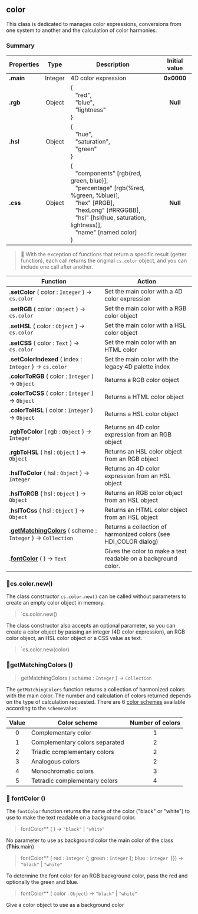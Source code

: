 <!-- cs.color.new({color}) -->
## color

This class is dedicated to manages color expressions, conversions from one system to another and the calculation of color harmonies.

### Summary

|Properties|Type|Description|Initial value|
|---------|:----:|------|:------:|
|**.main**| Integer|4D color expression|**0x0000**|
|**.rgb**|Object|{<br/>   "red",<br/>   "blue",<br/>   "lightness"<br/>}|**Null**|
|**.hsl**|Object|{<br/>   "hue",<br/>   "saturation",<br/>   "green"<br/>}||**Null**|
|**.css**|Object|{<br/>   "components" [rgb(red, green, blue)], <br/>   "percentage" [rgb(%red, %green, %blue)],<br/>   "hex" [#RGB],<br/>   "hexLong" [#RRGGBB], <br/>   "hsl" [hsl(hue, saturation, lightness)],<br/>    "name" [named color]<br/>}|**Null**|

> 📌 With the exception of functions that return a specific result (getter function), each call returns the original `cs.color` object, and you can include one call after another.

|Function|Action|
|--------|------|   
|.**setColor** ( color : `Integer` ) → `cs.color` | Set the main color with a 4D color expression
|.**setRGB** ( color : `Object` ) → `cs.color` | Set the main color with a RGB color object
|.**setHSL** ( color : `Object` ) → `cs.color` | Set the main color with a HSL color object
|.**setCSS** ( color : `Text` ) → `cs.color` | Set the main color with an HTML color
|.**setColorIndexed** ( index : `Integer` ) → `cs.color` | Set the main color with the legacy 4D palette index
|.**colorToRGB** ( color : `Integer` ) → `Object` | Returns a RGB color object
|.**colorToCSS** ( color : `Integer` ) → `Object` | Returns a HTML color object
|.**colorToHSL** ( color : `Integer` ) → `Object` | Returns a HSL color object
|.**rgbToColor** ( rgb : `Object` ) → `Integer` | Returns an 4D color expression from an RGB object
|.**rgbToHSL** ( hsl : `Object` ) → `Object ` | Returns an HSL color object from an RGB object
|.**hslToColor** ( hsl : `Object` ) → `Integer` | Returns an 4D color expression from an HSL object
|.**hslToRGB** ( hsl : `Object` ) → `Object` | Returns an RGB color object from an HSL object
|.**hslToCss** ( hsl : `Object` ) → `Object` | Returns an HTML color object from an HSL object
|.**[getMatchingColors](#getMatchingColors)** ( scheme : `Integer` ) → `Collection` | Returns a collection of harmonized colors (see HDI_COLOR dialog)
|.**[fontColor](#fontColor)** ( ) → `Text` | Gives the color to make a text readable on a background color.

### 🔸cs.color.new()

The class constructor `cs.color.new()` can be called without parameters to create an empty color object in memory.
>`cs.color.new()

The class constructor also accepts an optional parameter, so you can create a color object by passing an integer (4D color expression), an RGB color object, an HSL color object or a CSS value as text.
>`cs.color.new(color)

### 🔹<a name="getMatchingColors">getMatchingColors ()</a>

> getMatchingColors ( scheme : `Integer` ) → `Collection`

The `getMatchingColors` function returns a collection of harmonized colors with the main color. The number and calculation of colors returned depends on the type of calculation requested. There are 6 [color schemes](https://en.wikipedia.org/wiki/Color_scheme) available according to the `scheme`value:

|Value|Color scheme|Number of colors|
|:---:|----|:----:|
|0|Complementary color|1|
|1|Complementary colors separated|2|
|2|Triadic complementary colors|2|
|3|Analogous colors|2|
|4|Monochromatic colors|3|
|5|Tetradic complementary colors|4|

### 🔹<a name="fontColor"> fontColor ()</a>

The `fontColor` function returns the name of the color ("black" or "white") to use to make the text readable on a background color.

> fontColor** ( ) → `"black"` | `"white"`

No parameter to use as background color the main color of the class (**This**.main)    

> fontColor** ( red : `Integer` {; green : `Integer` {; blue : `Integer `}}) → `"black"` | `"white"`
    
To determine the font color for an RGB background color, pass the red and optionally the green and blue.

> fontColor** ( color : `Object`) → `"black"` | `"white"`

Give a color object to use as a background color

